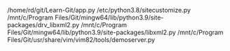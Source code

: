 /home/rd/git/Learn-Git/app.py
/etc/python3.8/sitecustomize.py
/mnt/c/Program Files/Git/mingw64/lib/python3.9/site-packages/drv_libxml2.py
/mnt/c/Program Files/Git/mingw64/lib/python3.9/site-packages/libxml2.py
/mnt/c/Program Files/Git/usr/share/vim/vim82/tools/demoserver.py
